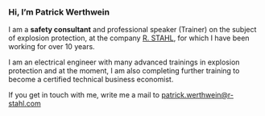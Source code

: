 ### Hi, I’m Patrick Werthwein
I am a **safety consultant** and professional speaker (Trainer) on the subject of explosion protection, at the company [R. STAHL](r-stahl.com), for which I have been working for over 10 years.
>
I am an electrical engineer with many advanced trainings in explosion protection and at the moment, I am also completing further training to become a certified technical business economist.
>
If you get in touch with me, write me a mail to patrick.werthwein@r-stahl.com

<!---
Werthwein/Werthwein is a ✨ special ✨ repository because its `README.md` (this file) appears on your GitHub profile.
You can click the Preview link to take a look at your changes.
--->
